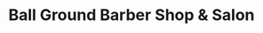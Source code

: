 ---
title: "Ball Ground Barber Shop & Salon"
url: /ball-ground/ball-ground-barber-shop-and-salon/
shop: hairdresser
---